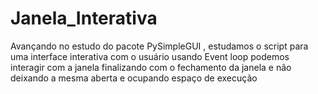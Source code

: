 # Janela_Interativa
Avançando no estudo do pacote PySimpleGUI , estudamos o script para uma interface interativa com o usuário
usando Event loop podemos interagir com a janela 
finalizando com o fechamento da janela e não deixando a mesma aberta e ocupando espaço de execução
